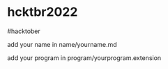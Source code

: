 # hcktbr2022
#hacktober

add your name in name/yourname.md

add your program in program/yourprogram.extension
